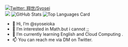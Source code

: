[![Twitter: 翔世/Syosei](https://img.shields.io/twitter/follow/mizugamiaqua?style=social)](https://twitter.com/mizugamiaqua) <br>
![](https://github-profile-summary-cards.vercel.app/api/cards/profile-details?username=syoseioka&theme=vue)
![GitHub Stats](https://github-readme-stats.vercel.app/api?username=syoseioka&show_icons=true)
![Top Languages Card](https://github-readme-stats.vercel.app/api/top-langs/?username=syoseioka)

- 👋 Hi, I’m @syoseioka
- 👀 I’m interested in Math.but i cannot ;;
- 🌱 I’m currently learning English and Cloud Computing . 
- 📫 You can reach me via DM on Twitter.

<!---
syoseioka/syoseioka is a ✨ special ✨ repository because its `README.md` (this file) appears on your GitHub profile.
You can click the Preview link to take a look at your changes.
--->
